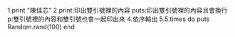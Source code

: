 1.print "陳佳芯"
2.print:印出雙引號裡的內容
  puts:印出雙引號裡的內容且會換行
  p:雙引號裡的內容和雙引號也會一起印出來
4.依序輸出
5.5.times do
  puts Random.rand(100)
  end

